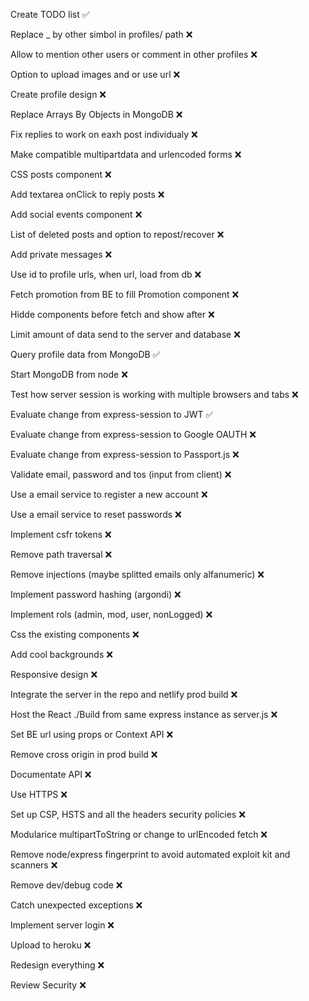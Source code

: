 Create TODO list ✅  

Replace _ by other simbol in profiles/ path ❌    

Allow to mention other users or comment in other profiles ❌  

Option to upload images and or use url ❌  

Create profile design ❌

Replace Arrays By Objects in MongoDB ❌  

Fix replies to work on eaxh post individualy ❌  

Make compatible multipartdata and urlencoded forms  ❌  

CSS posts component ❌ 

Add textarea onClick to reply posts ❌   

Add social events component ❌  

List of deleted posts and option to repost/recover ❌  

Add private messages ❌  

Use id to profile urls, when url, load from db ❌

Fetch promotion from BE to fill Promotion component ❌  

Hidde components before fetch and show after ❌  

Limit amount of data send to the server and database ❌  

Query profile data from MongoDB ✅   

Start MongoDB from node ❌  

Test how server session is working with multiple browsers and tabs ❌  

Evaluate change from express-session to JWT ✅   

Evaluate change from express-session to Google OAUTH ❌  

Evaluate change from express-session to Passport.js ❌  

Validate email, password and tos (input from client) ❌  
 
Use a email service to register a new account ❌   
  
Use a email service to reset passwords ❌  
  
Implement csfr tokens ❌  

Remove path traversal ❌ 

Remove injections (maybe splitted emails only alfanumeric) ❌   

Implement password hashing (argondi) ❌  

Implement rols (admin, mod, user, nonLogged) ❌   
  
Css the existing components ❌  

Add cool backgrounds ❌  
  
Responsive design ❌   
  
Integrate the server in the repo and netlify prod build ❌   

Host the React ./Build from same express instance as server.js ❌   

Set BE url using props or Context API  ❌  

Remove cross origin in prod build ❌  

Documentate API ❌  

Use HTTPS ❌  

Set up CSP, HSTS and all the headers security policies ❌  

Modularice multipartToString or change to urlEncoded fetch ❌  

Remove node/express fingerprint to avoid automated exploit kit and scanners ❌  

Remove dev/debug code ❌   

Catch unexpected exceptions ❌  

Implement server login ❌  

Upload to heroku ❌  

Redesign everything ❌  

Review Security ❌   

